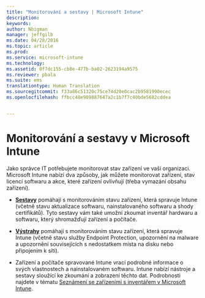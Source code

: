 ```yaml
---
title: "Monitorování a sestavy | Microsoft Intune"
description: 
keywords: 
author: Nbigman
manager: jeffgilb
ms.date: 04/28/2016
ms.topic: article
ms.prod: 
ms.service: microsoft-intune
ms.technology: 
ms.assetid: 0f7dc155-cb8e-477b-ba02-2623194a9575
ms.reviewer: pbala
ms.suite: ems
translationtype: Human Translation
ms.sourcegitcommit: f33a86c51320c75ce74d20e0cac2b9581990ecec
ms.openlocfilehash: ffbcc48e909887647a2c1b7f7c40bde5682cddea


---
```


# Monitorování a sestavy v Microsoft Intune
Jako správce IT potřebujete monitorovat stav zařízení ve vaší organizaci. Microsoft Intune nabízí dva způsoby, jak můžete monitorovat zařízení, stav licencí softwaru a akce, které zařízení ovlivňují (třeba vymazání obsahu zařízení).

-   **[Sestavy](understand-microsoft-intune-operations-by-using-reports.md)** pomáhají s monitorováním stavu zařízení, která spravuje Intune (včetně stavu aktualizace softwaru, nainstalovaného softwaru a shody certifikátů). 
     Tyto sestavy vám také umožní zkoumat inventář hardwaru a softwaru, který shromažďují zařízení a počítače.

-   **[Výstrahy](get-notified-by-alerts.md)** pomáhají s monitorováním stavu zařízení, která spravuje Intune (včetně stavu služby Endpoint Protection, upozornění na malware a upozornění souvisejících s nedostatkem místa na disku nebo připojením k síti).

-   Zařízení a počítače spravované Intune vrací podrobné informace o svých vlastnostech a nainstalovaném softwaru.  Intune nabízí nástroje a sestavy sloužící ke zkoumání a zobrazení těchto dat. Podrobnosti najdete v tématu [Seznámení se zařízeními s inventářem v Microsoft Intune](understand-your-devices-with-inventory-in-microsoft-intune.md).




<!--HONumber=Jun16_HO4-->


